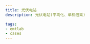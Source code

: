 ```yaml
---
title: 光伏电站
description: 光伏电站(平均化、单机倍乘)

tags:
- emtlab
- cases
---
```


<!-- import DocCardList from '@theme/DocCardList';

<DocCardList /> -->